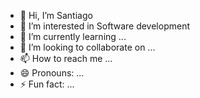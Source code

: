 - 👋 Hi, I’m Santiago
- 👀 I’m interested in Software development 
- 🌱 I’m currently learning ...
- 💞️ I’m looking to collaborate on ...
- 📫 How to reach me ...
- 😄 Pronouns: ...
- ⚡ Fun fact: ...

<!---
santiagowepower/santiagowepower is a ✨ special ✨ repository because its `README.md` (this file) appears on your GitHub profile.
You can click the Preview link to take a look at your changes.
--->
